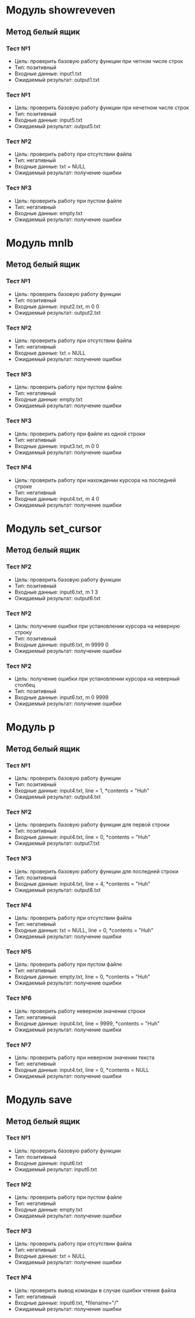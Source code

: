 # Модуль showreveven
## Метод белый ящик
### Тест №1
* Цель: проверить базовую работу функции при четном числе строк
* Тип: позитивный
* Входные данные: input1.txt
* Ожидаемый результат: output1.txt
### Тест №1
* Цель: проверить базовую работу функции при нечетном числе строк
* Тип: позитивный
* Входные данные: input5.txt
* Ожидаемый результат: output5.txt
### Тест №2
* Цель: проверить работу при отсутствии файла
* Тип: негативный
* Входные данные: txt = NULL
* Ожидаемый результат: получение ошибки
### Тест №3
* Цель: проверить работу при пустом файле
* Тип: негативный
* Входные данные: empty.txt
* Ожидаемый результат: получение ошибки

# Модуль mnlb
## Метод белый ящик
### Тест №1
* Цель: проверить базовую работу функции
* Тип: позитивный
* Входные данные: input2.txt, m 0 0
* Ожидаемый результат: output2.txt
### Тест №2
* Цель: проверить работу при отсутствии файла
* Тип: негативный
* Входные данные: txt = NULL
* Ожидаемый результат: получение ошибки
### Тест №3
* Цель: проверить работу при пустом файле
* Тип: негативный
* Входные данные: empty.txt
* Ожидаемый результат: получение ошибки
### Тест №3
* Цель: проверить работу при файле из одной строки
* Тип: негативный
* Входные данные: input3.txt, m 0 0
* Ожидаемый результат: получение ошибки
### Тест №4
* Цель: проверить работу при нахождении курсора на последней строке
* Тип: негативный
* Входные данные: input4.txt, m 4 0
* Ожидаемый результат: получение ошибки

# Модуль set_cursor
## Метод белый ящик
### Тест №2
* Цель: проверить базовую работу функции
* Тип: позитивный
* Входные данные: input6.txt, m 1 3
* Ожидаемый результат: output6.txt
### Тест №2
* Цель: получение ошибки при установлении курсора на неверную строку
* Тип: позитивный
* Входные данные: input6.txt, m 9999 0
* Ожидаемый результат: получение ошибки
### Тест №2
* Цель: получение ошибки при установлении курсора на неверный столбец
* Тип: позитивный
* Входные данные: input6.txt, m 0 9999
* Ожидаемый результат: получение ошибки

# Модуль p
## Метод белый ящик
### Тест №1
* Цель: проверить базовую работу функции
* Тип: позитивный
* Входные данные: input4.txt, line = 1, \*contents = "Huh"
* Ожидаемый результат: output4.txt
### Тест №2
* Цель: проверить базовую работу функции для первой строки
* Тип: позитивный
* Входные данные: input4.txt, line = 0, \*contents = "Huh"
* Ожидаемый результат: output7.txt
### Тест №3
* Цель: проверить базовую работу функции для последней строки
* Тип: позитивный
* Входные данные: input4.txt, line = 4, \*contents = "Huh"
* Ожидаемый результат: output8.txt
### Тест №4
* Цель: проверить работу при отсутствии файла
* Тип: негативный
* Входные данные: txt = NULL, line = 0, \*contents = "Huh"
* Ожидаемый результат: получение ошибки
### Тест №5
* Цель: проверить работу при пустом файле
* Тип: негативный
* Входные данные: empty.txt, line = 0, \*contents = "Huh"
* Ожидаемый результат: получение ошибки
### Тест №6
* Цель: проверить работу неверном значении строки
* Тип: негативный
* Входные данные: input4.txt, line = 9999, \*contents = "Huh"
* Ожидаемый результат: получение ошибки
### Тест №7
* Цель: проверить работу при неверном значении текста
* Тип: негативный
* Входные данные: input4.txt, line = 0, \*contents = NULL
* Ожидаемый результат: получение ошибки

# Модуль save
## Метод белый ящик
### Тест №1
* Цель: проверить базовую работу функции
* Тип: позитивный
* Входные данные: input6.txt
* Ожидаемый результат: input6.txt
### Тест №2
* Цель: проверить работу при пустом файле
* Тип: негативный
* Входные данные: empty.txt
* Ожидаемый результат: получение ошибки
### Тест №3
* Цель: проверить работу при отсутствии файла
* Тип: негативный
* Входные данные: txt = NULL
* Ожидаемый результат: получение ошибки
### Тест №4
* Цель: проверить вывод команды в случае ошибки чтения файла
* Тип: негативный
* Входные данные: input6.txt, \*filename="/"
* Ожидаемый результат: получение ошибки